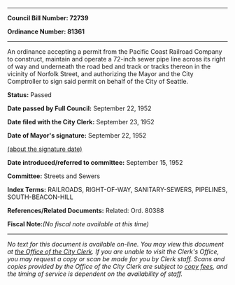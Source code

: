 

********

**Council Bill Number: 72739**
   
**Ordinance Number: 81361**
********

 An ordinance accepting a permit from the Pacific Coast Railroad Company to construct, maintain and operate a 72-inch sewer pipe line across its right of way and underneath the road bed and track or tracks thereon in the vicinity of Norfolk Street, and authorizing the Mayor and the City Comptroller to sign said permit on behalf of the City of Seattle.

**Status:** Passed
   
**Date passed by Full Council:** September 22, 1952
   
**Date filed with the City Clerk:** September 23, 1952
   
**Date of Mayor's signature:** September 22, 1952
   
[(about the signature date)](/~public/approvaldate.htm)
   
   
   
**Date introduced/referred to committee:** September 15, 1952
   
**Committee:** Streets and Sewers
   
   
**Index Terms:** RAILROADS, RIGHT-OF-WAY, SANITARY-SEWERS, PIPELINES, SOUTH-BEACON-HILL

**References/Related Documents:** Related: Ord. 80388

**Fiscal Note:**_(No fiscal note available at this time)_
********

_No text for this document is available on-line. You may view this document at [the Office of the City Clerk](http://www.seattle.gov/leg/clerk/contactUs.htm). If you are unable to visit the Clerk's Office, you may request a copy or scan be made for you by Clerk staff. Scans and copies provided by the Office of the City Clerk are subject to [copy fees](http://clerk.seattle.gov/~public/clerkfees.htm), and the timing of service is dependent on the availability of staff._

